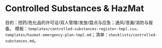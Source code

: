 # Controlled Substances & HazMat

目的：控药/危化品的许可证/双人管理/发放/盘点与应急；通风/泄漏/消防与报备。
模板：`templates/controlled-substances-register-tmpl.csv`、`templates/hazmat-emergency-plan-tmpl.md`；清单：`checklists/controlled-substances.md`。
